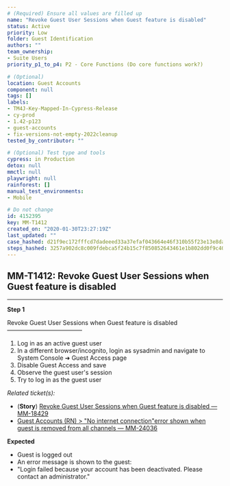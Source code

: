 ```yaml
---
# (Required) Ensure all values are filled up
name: "Revoke Guest User Sessions when Guest feature is disabled"
status: Active
priority: Low
folder: Guest Identification
authors: ""
team_ownership: 
- Suite Users
priority_p1_to_p4: P2 - Core Functions (Do core functions work?)

# (Optional)
location: Guest Accounts
component: null
tags: []
labels: 
- TM4J-Key-Mapped-In-Cypress-Release
- cy-prod
- 1.42-p123
- guest-accounts
- fix-versions-not-empty-2022cleanup
tested_by_contributor: ""

# (Optional) Test type and tools
cypress: in Production
detox: null
mmctl: null
playwright: null
rainforest: []
manual_test_environments: 
- Mobile

# Do not change
id: 4152395
key: MM-T1412
created_on: "2020-01-30T23:27:19Z"
last_updated: ""
case_hashed: d21f9ec172fffcd7dadeeed33a37efaf043664e46f310b55f23e13e8dac692ed93e9c1eac3cb14d50fce406cdfc13d7f
steps_hashed: 3257a902dc8c009fdebca5f24b15c7f850852643461e1b802dd0f9c401e90ec791aad6930d7c407a6dcec43b249f19f0
---
```


<!-- (Auto-generated) Based on frontmatter's "key" and "name" -->

## MM-T1412: Revoke Guest User Sessions when Guest feature is disabled

---

**Step 1**

Revoke Guest User Sessions when Guest feature is disabled\
–––––––––––––––––––––––––

1. Log in as an active guest user
2. In a different browser/incognito, login as sysadmin and navigate to System Console ➜ Guest Access page
3. Disable Guest Access and save
4. Observe the guest user's session
5. Try to log in as the guest user

_Related ticket(s):_

- (**Story**) [Revoke Guest User Sessions when Guest feature is disabled — MM-18429](https://mattermost.atlassian.net/browse/MM-18429)
- [Guest Accounts (RN) > "No internet connection"error shown when guest is removed from all channels — MM-24036](https://mattermost.atlassian.net/browse/MM-24036)

**Expected**

- Guest is logged out
- An error message is shown to the guest:
- "Login failed because your account has been deactivated. Please contact an administrator."
